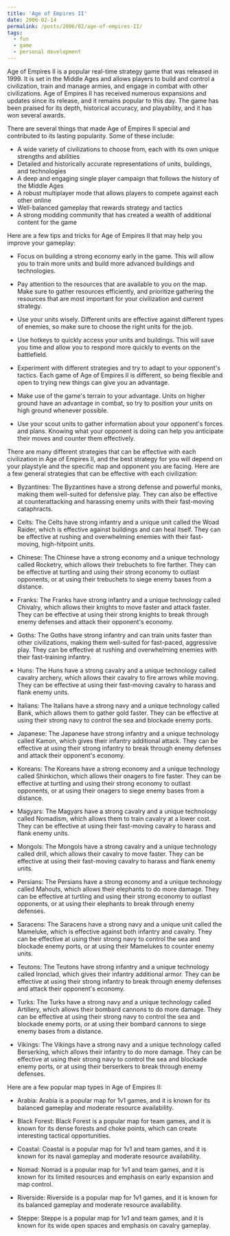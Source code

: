 ```yaml
---
title: 'Age of Empires II'
date: 2006-02-14
permalink: /posts/2006/02/age-of-empires-II/
tags:
  - fun
  - game
  - personal development
---
```


Age of Empires II is a popular real-time strategy game that was released in 1999. It is set in the Middle Ages and allows players to build and control a civilization, train and manage armies, and engage in combat with other civilizations. Age of Empires II has received numerous expansions and updates since its release, and it remains popular to this day. The game has been praised for its depth, historical accuracy, and playability, and it has won several awards.

There are several things that made Age of Empires II special and contributed to its lasting popularity. Some of these include:

* A wide variety of civilizations to choose from, each with its own unique strengths and abilities
* Detailed and historically accurate representations of units, buildings, and technologies
* A deep and engaging single player campaign that follows the history of the Middle Ages
* A robust multiplayer mode that allows players to compete against each other online
* Well-balanced gameplay that rewards strategy and tactics
* A strong modding community that has created a wealth of additional content for the game

Here are a few tips and tricks for Age of Empires II that may help you improve your gameplay:

* Focus on building a strong economy early in the game. This will allow you to train more units and build more advanced buildings and technologies.

* Pay attention to the resources that are available to you on the map. Make sure to gather resources efficiently, and prioritize gathering the resources that are most important for your civilization and current strategy.

* Use your units wisely. Different units are effective against different types of enemies, so make sure to choose the right units for the job.

* Use hotkeys to quickly access your units and buildings. This will save you time and allow you to respond more quickly to events on the battlefield.

* Experiment with different strategies and try to adapt to your opponent's tactics. Each game of Age of Empires II is different, so being flexible and open to trying new things can give you an advantage.

* Make use of the game's terrain to your advantage. Units on higher ground have an advantage in combat, so try to position your units on high ground whenever possible.

* Use your scout units to gather information about your opponent's forces and plans. Knowing what your opponent is doing can help you anticipate their moves and counter them effectively.

There are many different strategies that can be effective with each civilization in Age of Empires II, and the best strategy for you will depend on your playstyle and the specific map and opponent you are facing. Here are a few general strategies that can be effective with each civilization:

* Byzantines: The Byzantines have a strong defense and powerful monks, making them well-suited for defensive play. They can also be effective at counterattacking and harassing enemy units with their fast-moving cataphracts.

* Celts: The Celts have strong infantry and a unique unit called the Woad Raider, which is effective against buildings and can heal itself. They can be effective at rushing and overwhelming enemies with their fast-moving, high-hitpoint units.

* Chinese: The Chinese have a strong economy and a unique technology called Rocketry, which allows their trebuchets to fire farther. They can be effective at turtling and using their strong economy to outlast opponents, or at using their trebuchets to siege enemy bases from a distance.

* Franks: The Franks have strong infantry and a unique technology called Chivalry, which allows their knights to move faster and attack faster. They can be effective at using their strong knights to break through enemy defenses and attack their opponent's economy.

* Goths: The Goths have strong infantry and can train units faster than other civilizations, making them well-suited for fast-paced, aggressive play. They can be effective at rushing and overwhelming enemies with their fast-training infantry.

* Huns: The Huns have a strong cavalry and a unique technology called cavalry archery, which allows their cavalry to fire arrows while moving. They can be effective at using their fast-moving cavalry to harass and flank enemy units.

* Italians: The Italians have a strong navy and a unique technology called Bank, which allows them to gather gold faster. They can be effective at using their strong navy to control the sea and blockade enemy ports.

* Japanese: The Japanese have strong infantry and a unique technology called Kamon, which gives their infantry additional attack. They can be effective at using their strong infantry to break through enemy defenses and attack their opponent's economy.

* Koreans: The Koreans have a strong economy and a unique technology called Shinkichon, which allows their onagers to fire faster. They can be effective at turtling and using their strong economy to outlast opponents, or at using their onagers to siege enemy bases from a distance.

* Magyars: The Magyars have a strong cavalry and a unique technology called Nomadism, which allows them to train cavalry at a lower cost. They can be effective at using their fast-moving cavalry to harass and flank enemy units.

* Mongols: The Mongols have a strong cavalry and a unique technology called drill, which allows their cavalry to move faster. They can be effective at using their fast-moving cavalry to harass and flank enemy units.

* Persians: The Persians have a strong economy and a unique technology called Mahouts, which allows their elephants to do more damage. They can be effective at turtling and using their strong economy to outlast opponents, or at using their elephants to break through enemy defenses.

* Saracens: The Saracens have a strong navy and a unique unit called the Mameluke, which is effective against both infantry and cavalry. They can be effective at using their strong navy to control the sea and blockade enemy ports, or at using their Mamelukes to counter enemy units.

* Teutons: The Teutons have strong infantry and a unique technology called Ironclad, which gives their infantry additional armor. They can be effective at using their strong infantry to break through enemy defenses and attack their opponent's economy.

* Turks: The Turks have a strong navy and a unique technology called Artillery, which allows their bombard cannons to do more damage. They can be effective at using their strong navy to control the sea and blockade enemy ports, or at using their bombard cannons to siege enemy bases from a distance.

* Vikings: The Vikings have a strong navy and a unique technology called Berserking, which allows their infantry to do more damage. They can be effective at using their strong navy to control the sea and blockade enemy ports, or at using their berserkers to break through enemy defenses.

Here are a few popular map types in Age of Empires II:

* Arabia: Arabia is a popular map for 1v1 games, and it is known for its balanced gameplay and moderate resource availability.

* Black Forest: Black Forest is a popular map for team games, and it is known for its dense forests and choke points, which can create interesting tactical opportunities.

* Coastal: Coastal is a popular map for 1v1 and team games, and it is known for its naval gameplay and moderate resource availability.

* Nomad: Nomad is a popular map for 1v1 and team games, and it is known for its limited resources and emphasis on early expansion and map control.

* Riverside: Riverside is a popular map for 1v1 games, and it is known for its balanced gameplay and moderate resource availability.

* Steppe: Steppe is a popular map for 1v1 and team games, and it is known for its wide open spaces and emphasis on cavalry gameplay.
